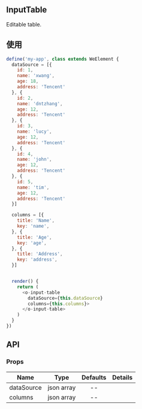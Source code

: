 ## InputTable  

Editable table.

## 使用

```js
define('my-app', class extends WeElement {
  dataSource = [{
    id: 1,
    name: 'xwang',
    age: 18,
    address: 'Tencent'
  }, {
    id: 2,
    name: 'dntzhang',
    age: 12,
    address: 'Tencent'
  }, {
    id: 3,
    name: 'lucy',
    age: 12,
    address: 'Tencent'
  }, {
    id: 4,
    name: 'john',
    age: 12,
    address: 'Tencent'
  }, {
    id: 5,
    name: 'tim',
    age: 12,
    address: 'Tencent'
  }]

  columns = [{
    title: 'Name',
    key: 'name',
  }, {
    title: 'Age',
    key: 'age',
  }, {
    title: 'Address',
    key: 'address',
  }]


  render() {
    return (
      <o-input-table
        dataSource={this.dataSource}
        columns={this.columns}>
      </o-input-table>
    )
  }
})
```

## API

### Props

|  **Name**  | **Type**        | **Defaults**  | **Details**  |
| ------------- |:-------------:|:-----:|:-------------:|
| dataSource  | json array |   --    |           |
| columns  | json array |   --    |           |